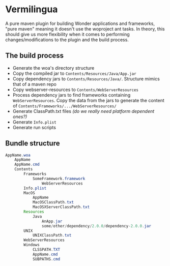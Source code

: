 # Vermilingua

A pure maven plugin for building Wonder applications and frameworks, "pure maven" meaning it doesn't use the woproject ant tasks. In theory, this should give us more flexibility when it comes to performing changes/modifications to the plugin and the build process.

## The build process 

* Generate the woa's directory structure
* Copy the compiled jar to `Contents/Resources/Java/App.jar`
* Copy dependency jars to `Contents/Resources/Java/`. Structure mimics that of a maven repo
* Copy webserver-resources to `Contents/WebServerResources`
* Process dependency jars to find frameworks containing `WebServerResources`. Copy the data from the jars to generate the content of `Contents/Frameworks/.../WebServerResources/`
* Generate  ClassPath.txt files *(do we really need platform dependent ones?)*
* Generate `Info.plist`
* Generate run scripts

## Bundle structure

```java
AppName.woa
	AppName
	AppName.cmd
	Contents
		Frameworks
			SomeFramework.framework
  				WebServerResources
		Info.plist
		MacOS
			AppName
			MacOSClassPath.txt
			MacOSXServerClassPath.txt
		Resources
			Java
				AnApp.jar
				some/other/dependency/2.0.0/dependency-2.0.0.jar
		UNIX
			UNIXClassPath.txt
		WebServerResources
		Windows
			CLSSPATH.TXT
			AppName.cmd
			SUBPATHS.cmd
```

